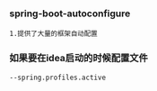 ### spring-boot-autoconfigure 
```
1.提供了大量的框架自动配置
```

### 如果要在idea启动的时候配置文件
```
--spring.profiles.active
```
